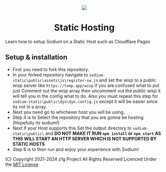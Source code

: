 <div>
  <p align="center">
    <img src="./sodium-static/public/sodium.png">
  </p>
  <h1 align="center">Static Hosting</h1>
</div>

Learn how to setup Sodium on a Static Host such as Cloudflare Pages

## Setup & installation

- First you need to fork this repository.
- In your forked repository navigate to `sodium-static\public\assets\js\register-sw.js` and set the wisp to a public wisp server like `https://tomp.app/wisp` if you are confused what to put just Comment out the wisp array then uncomment out the public wisp it will tell you in the config what to do. Also you must repeat this step for `sodium-static\public\dyn\dyn.config.js` except it will be easier since its not in a array.
- Next you need go to whichever host you will be using.
- Step 4 is to Select the repository that you are gonna be hosting (Hopefully its sodium!)
- Next if your Host supports this Set the output directory to `sodium-static\public\` and **DO NOT MAKE IT RUN `npm install` or `npm start` AS THIS WILL START AN HTTP SERVER WHICH IS NOT SUPPORTED BY STATIC HOSTS**
- Step 6 is to then run and enjoy your experience with Sodium!

(C) Copyright 2021-2024 z1g Project All Rights Reserved
Licenced Under the [MIT License](https://github.com/z1g-project/sodium/blob/master/LICENSE.txt)
